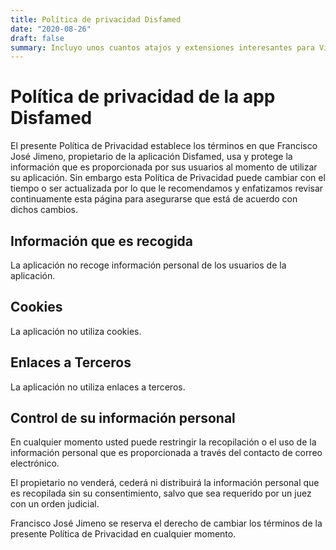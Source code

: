 ```yaml
---
title: Política de privacidad Disfamed
date: "2020-08-26"
draft: false
summary: Incluyo unos cuantos atajos y extensiones interesantes para Vim y en concreto para la versión de OSX MacVim.
---
```


# Política de privacidad de la app Disfamed

El presente Política de Privacidad establece los términos en que Francisco José Jimeno, propietario de la aplicación Disfamed, usa y protege la información que es proporcionada por sus usuarios al momento de utilizar su aplicación. Sin embargo esta Política de Privacidad puede cambiar con el tiempo o ser actualizada por lo que le recomendamos y enfatizamos revisar continuamente esta página para asegurarse que está de acuerdo con dichos cambios.

## Información que es recogida

La aplicación no recoge información personal de los usuarios de la aplicación.

## Cookies

La aplicación no utiliza cookies.

## Enlaces a Terceros

La aplicación no utiliza enlaces a terceros.

## Control de su información personal

En cualquier momento usted puede restringir la recopilación o el uso de la información personal que es proporcionada a través del contacto de correo electrónico.

El propietario no venderá, cederá ni distribuirá la información personal que es recopilada sin su consentimiento, salvo que sea requerido por un juez con un orden judicial.

Francisco José Jimeno se reserva el derecho de cambiar los términos de la presente Política de Privacidad en cualquier momento.